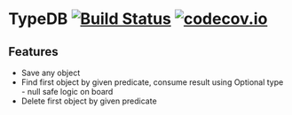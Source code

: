 # TypeDB [![Build Status](https://travis-ci.org/spolnik/TypeDB.svg?branch=master)](https://travis-ci.org/spolnik/TypeDB) [![codecov.io](https://codecov.io/github/spolnik/TypeDB/coverage.svg?branch=master)](https://codecov.io/github/spolnik/TypeDB?branch=master)

## Features
* Save any object
* Find first object by given predicate, consume result using Optional<T> type - null safe logic on board
* Delete first object by given predicate
